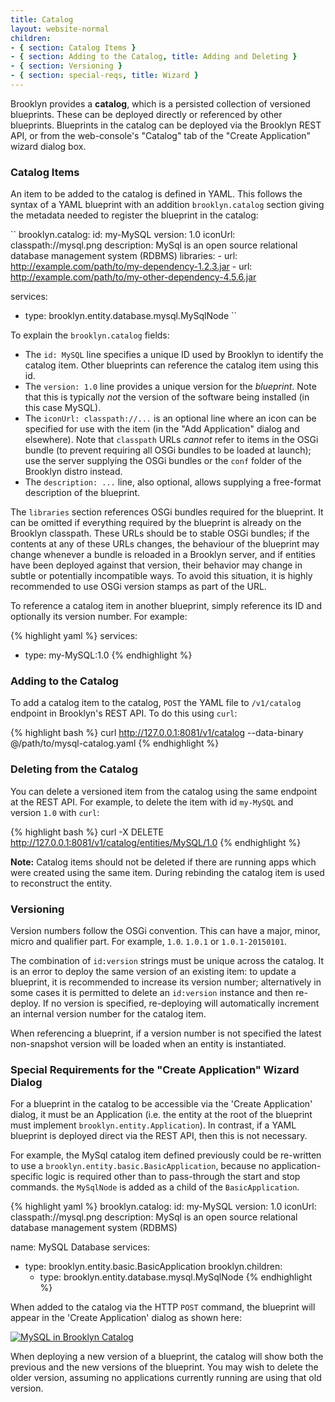 ```yaml
---
title: Catalog
layout: website-normal
children:
- { section: Catalog Items }
- { section: Adding to the Catalog, title: Adding and Deleting } 
- { section: Versioning } 
- { section: special-reqs, title: Wizard } 
---
```


Brooklyn provides a **catalog**, which is a persisted collection of versioned blueprints. 
These can be deployed directly or referenced by other blueprints. 
Blueprints in the catalog can be deployed via the Brooklyn REST API, or from 
the web-console's "Catalog" tab of the "Create Application" wizard dialog box.


<!--
TODO: Clean up confusion in terminology between Catalog item and Blueprint (and Java blueprint?)?
-->

### Catalog Items

An item to be added to the catalog is defined in YAML. This follows the syntax of a 
YAML blueprint with an addition `brooklyn.catalog` section giving 
the metadata needed to register the blueprint in the catalog:

``
brooklyn.catalog:
  id: my-MySQL
  version: 1.0
  iconUrl: classpath://mysql.png
  description: MySql is an open source relational database management system (RDBMS)
  libraries:
    - url: http://example.com/path/to/my-dependency-1.2.3.jar
    - url: http://example.com/path/to/my-other-dependency-4.5.6.jar

services:
- type: brooklyn.entity.database.mysql.MySqlNode
``

To explain the `brooklyn.catalog` fields:

- The `id: MySQL` line specifies a unique ID used by Brooklyn to identify the catalog item. 
  Other blueprints can reference the catalog item using this id.
- The `version: 1.0` line provides a unique version for the *blueprint*. 
  Note that this is typically *not* the version of the software being installed (in this case MySQL).
- The `iconUrl: classpath://...` is an optional line where an icon can be specified 
  for use with the item (in the "Add Application" dialog and elsewhere).
  Note that `classpath` URLs *cannot* refer to items in the OSGi bundle 
  (to prevent requiring all OSGi bundles to be loaded at launch);
  use the server supplying the OSGi bundles or the `conf` folder of the Brooklyn distro instead.
- The `description: ...` line, also optional, allows supplying a free-format description of the blueprint.


The `libraries` section references OSGi bundles required for the blueprint. It can be omitted if everything
required by the blueprint is already on the Brooklyn classpath.
These URLs should be to stable OSGi bundles;
if the contents at any of these URLs changes, the behaviour of the blueprint may change 
whenever a bundle is reloaded in a Brooklyn server,
and if entities have been deployed against that version, their behavior may change in subtle or potentially incompatible ways.
To avoid this situation, it is highly recommended to use OSGi version stamps as part of the URL.

To reference a catalog item in another blueprint, simply reference its ID and optionally its version number.
For example: 

{% highlight yaml %}
services:
- type: my-MySQL:1.0
{% endhighlight %}


### Adding to the Catalog

To add a catalog item to the catalog, `POST` the YAML file to `/v1/catalog` endpoint in
Brooklyn's REST API.
To do this using `curl`:

{% highlight bash %}
curl http://127.0.0.1:8081/v1/catalog --data-binary @/path/to/mysql-catalog.yaml
{% endhighlight %}



### Deleting from the Catalog

You can delete a versioned item from the catalog using the same endpoint at the REST API. 
For example, to delete the item with id `my-MySQL` and version `1.0` with `curl`:

{% highlight bash %}
curl -X DELETE http://127.0.0.1:8081/v1/catalog/entities/MySQL/1.0
{% endhighlight %}

**Note:** Catalog items should not be deleted if there are running apps which were created using the same item. 
During rebinding the catalog item is used to reconstruct the entity.


### Versioning

Version numbers follow the OSGi convention. This can have a major, minor, micro and qualifier part.
For example, `1.0`. `1.0.1` or `1.0.1-20150101`.

The combination of `id:version` strings must be unique across the catalog.
It is an error to deploy the same version of an existing item:
to update a blueprint, it is recommended to increase its version number;
alternatively in some cases it is permitted to delete an `id:version` instance
and then re-deploy.
If no version is specified, re-deploying will automatically
increment an internal version number for the catalog item.

When referencing a blueprint, if a version number is not specified 
the latest non-snapshot version will be loaded when an entity is instantiated.


<a id="special-reqs"/>

### Special Requirements for the "Create Application" Wizard Dialog

For a blueprint in the catalog to be accessible via the 'Create Application' dialog, it must be an Application 
(i.e. the entity at the root of the blueprint must implement `brooklyn.entity.Application`).
In contrast, if a YAML blueprint is deployed direct via the REST API, then this is not necessary.

For example, the MySql catalog item defined previously could be re-written to use a
`brooklyn.entity.basic.BasicApplication`, because no application-specific logic is 
required other than to pass-through the start and stop commands.
the `MySqlNode` is added as a child of the `BasicApplication`.

{% highlight yaml %}
brooklyn.catalog:
  id: my-MySQL
  version: 1.0
  iconUrl: classpath://mysql.png
  description: MySql is an open source relational database management system (RDBMS)

name: MySQL Database
services:
- type: brooklyn.entity.basic.BasicApplication
  brooklyn.children:
  - type: brooklyn.entity.database.mysql.MySqlNode
{% endhighlight %}

When added to the catalog via the HTTP `POST` command, the blueprint will appear in the 'Create Application' dialog
as shown here:

[![MySQL in Brooklyn Catalog](mysql-in-catalog-w700.png "MySQL in Brooklyn Catalog")](mysql-in-catalog.png) 

When deploying a new version of a blueprint, the catalog will show both the previous and the new versions 
of the blueprint. You may wish to delete the older version, assuming no applications currently running
are using that old version.

<!--
TODO: Should improve the 'Create Application' dialog, so that the two versions don't appear on the front page.
Currently they are indistinguisable, if they have the same description/icon.
-->


<!--
TODO: Add section that explains how to add plain entities to the catalog and use them either from the App Wizard,
(and entity UI) or embed the catalog id + version in another YAML
-->

<!--
TODO: Add documentation to explain that the brooklyn.catalog section can contain a libraries array, each item pointing to 
an OSGi bundle where the code for the blueprint is hosted. Every type from the blueprint will be searched for in the 
libraries first and then on the standard Brooklyn classpath.*
-->

<!--
TODO: Add documentation about adding policies to the catalog, and explaining how to add items to 
the UI using the plus icon on the catalog tab*

TODO: describe entity addition (this just covers app addition)

TODO: describe how to use the web-console GUI
-->
